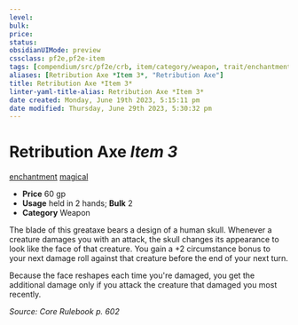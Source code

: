 ```yaml
---
level:
bulk:
price:
status:
obsidianUIMode: preview
cssclass: pf2e,pf2e-item
tags: [compendium/src/pf2e/crb, item/category/weapon, trait/enchantment, trait/magical]
aliases: [Retribution Axe *Item 3*, "Retribution Axe"]
title: Retribution Axe *Item 3*
linter-yaml-title-alias: Retribution Axe *Item 3*
date created: Monday, June 19th 2023, 5:15:11 pm
date modified: Thursday, June 29th 2023, 5:30:32 pm
---
```


# Retribution Axe *Item 3*

[enchantment](rules/traits/enchantment.md) [magical](rules/traits/magical.md)  

- **Price** 60 gp
- **Usage** held in 2 hands; **Bulk** 2
- **Category** Weapon

The blade of this greataxe bears a design of a human skull. Whenever a creature damages you with an attack, the skull changes its appearance to look like the face of that creature. You gain a +2 circumstance bonus to your next damage roll against that creature before the end of your next turn.

Because the face reshapes each time you're damaged, you get the additional damage only if you attack the creature that damaged you most recently.

*Source: Core Rulebook p. 602*
